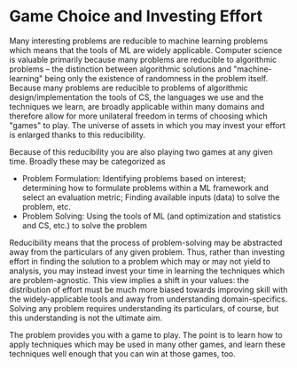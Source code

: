 # Game Choice and Investing Effort

Many interesting problems are reducible to machine learning problems which means that the tools of ML are widely applicable. Computer science is valuable primarily because many problems are reducible to algorithmic problems – the distinction between algorithmic solutions and "machine-learning" being only the existence of randomness in the problem itself. Because many problems are reducible to problems of algorithmic design/implementation the tools of CS, the languages we use and the techniques we learn, are broadly applicable within many domains and therefore allow for more unilateral freedom in terms of choosing which "games" to play. The universe of assets in which you may invest your effort is enlarged thanks to this reducibility.

Because of this reducibility you are also playing two games at any given time. Broadly these may be categorized as 
- Problem Formulation: Identifying problems based on interest; determining how to formulate problems within a ML framework and select an evaluation metric; Finding available inputs (data) to solve the problem, etc.
- Problem Solving: Using the tools of ML (and optimization and statistics and CS, etc.) to solve the problem

Reducibility means that the process of problem-solving may be abstracted away from the particulars of any given problem. Thus, rather than investing effort in finding the solution to a problem which may or may not yield to analysis, you may instead invest your time in learning the techniques which are problem-agnostic. This view implies a shift in your values: the distribution of effort must be much more biased towards improving skill with the widely-applicable tools and away from understanding domain-specifics. Solving any problem requires understanding its particulars, of course, but this understanding is not the ultimate aim.

The problem provides you with a game to play. The point is to learn how to apply techniques which may be used in many other games, and learn these techniques well enough that you can win at those games, too.
